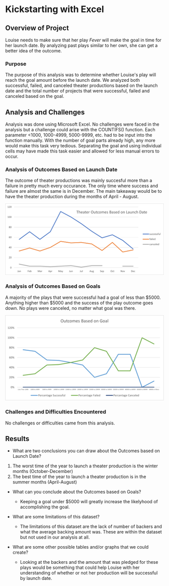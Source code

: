 # Kickstarting with Excel

## Overview of Project

Louise needs to make sure that her play *Fever* will make the goal in time for her launch date. By analyzing past plays similar to her own, she can get a better idea of the outcome.  

### Purpose

The purpose of this analysis was to determine whether Louise's play will reach the goal amount before the launch date. We analyzed both successful, failed, and canceled theater productions based on the launch date and the total number of projects that were successful, failed and canceled based on the goal.

## Analysis and Challenges

Analysis was done using Microsoft Excel. No challenges were faced in the analysis but a challenge could arise with the COUNTIFS() function. Each parameter <1000, 1000-4999, 5000-9999, etc. had to be input into the function manually.  With the number of goal parts already high, any more would make this task very tedious.  Separating the goal and using individual cells may have made this task easier and allowed for less manual errors to occur.

### Analysis of Outcomes Based on Launch Date

The outcome of theater productions was mainly succesful more than a failure in pretty much every occurance.  The only time where success and failure are almost the same is in December. The main takeaway would be to have the theater production during the months of April - August.

![Theater_Outcomes_vs_Launch](Resources/Theater_Outcomes_vs_Launch.png)

### Analysis of Outcomes Based on Goals

A majority of the plays that were successful had a goal of less than $5000. Anything higher than $5000 and the success of the play outcome goes down.  No plays were canceled, no matter what goal was there.

![Outcomes_vs_Goals](Resources/Outcomes_vs_Goals.png)

### Challenges and Difficulties Encountered

No challenges or difficulties came from this analysis.

## Results

- What are two conclusions you can draw about the Outcomes based on Launch Date?
1. The worst time of the year to launch a theater production is the winter months (October-December)
2. The best time of the year to launch a theater production is in the summer months (April-August)

- What can you conclude about the Outcomes based on Goals?
  - Keeping a goal under $5000 will greatly increase the likelyhood of accomplishing the goal.

- What are some limitations of this dataset?
  - The limitations of this dataset are the lack of number of backers and what the average backing amount was.  These are within the dataset but not used in our analysis at all.

- What are some other possible tables and/or graphs that we could create?
  - Looking at the backers and the amount that was pledged for these plays would be something that could help Louise with her understanding of whether or not her production will be successful by launch date.
